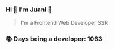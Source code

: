 ### Hi 👋 I&#39;m Juani 🦁

> I&#39;m a Frontend Web Developer SSR

### 📚 Days being a developer: 1063

